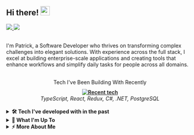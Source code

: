 ## Hi there! <img src="https://raw.githubusercontent.com/MartinHeinz/MartinHeinz/master/wave.gif" width="25px" height="25px">

<div align="left">
<a href="mailto:[YOUR_EMAIL]">
<img src="https://img.shields.io/badge/%20-Send%20me%20an%20email-black?color=14171A&labelColor=D44638&logo=maildotru&logoColor=ffffff" />
</a>
<a href="[YOUR_LINKEDIN_URL]">
<img src="https://img.shields.io/badge/-Connect%20on%20LinkedIn-0A66C2?style=flat&logo=linkedin&logoColor=white" />
</a>
</div>
<br>

I'm Patrick, a Software Developer who thrives on transforming complex challenges into elegant solutions. With experience across the full stack, I excel at building enterprise-scale applications and creating tools that enhance workflows and simplify daily tasks for people across all domains.

<br>

<div align="center">
Tech I've Been Building With Recently
 <div style="margin-top: 10px; font-weight:600;">
 
 <a href="https://skillicons.dev">
 <img src="https://skillicons.dev/icons?i=ts,react,redux,cs,dotnet,postgres&perline=9" alt="Recent tech" />
 </a>
 </div>
 <i>
 TypeScript, React, Redux, C#, .NET, PostgreSQL
 </i>
</div>
<br>




<details>
<summary><b>🛠️ Tech I've developed with in the past</b></summary>
<div align="center">

<div style="margin-top: 10px; font-weight:600;">
    <p>Languages and Frameworks</p>
    <a href="https://skillicons.dev">
    <img src="https://skillicons.dev/icons?i=typescript,react,cs,html,js,java,python,nodejs&perline=4
    " alt="Languages and Frameworks" />
    </a>
</div>
<i>
TypeScript, React, C#, HTML, JavaScript, Java, Python, Node.js
</i>

<br>

<div style="margin-top: 10px; font-weight:600;">
    <p>Databases</p>
    <a href="https://skillicons.dev">
    <img src="https://skillicons.dev/icons?i=mysql,postgres,mongodb,sqlserver&perline=3
    " alt="Databases" />
    </a>
</div>
<i>
MySQL, PostgreSQL, MongoDB, SQL Server
</i>

<br>

<div style="margin-top: 10px; font-weight:600;">
    <p>Tools and Technologies</p>
    <a href="https://skillicons.dev">
    <img src="https://skillicons.dev/icons?i=git,github,vscode,visualstudio,linux,apple,windows,aws,azure,heroku,androidstudio&perline=6
    " alt="Tools and Platforms" />
    </a>
</div>
<i>
Git, GitHub, VS Code, Visual Studio, Linux, macOS, Windows, AWS, Azure, Heroku, Android Studio
</i>

<br>
</div>
</details>




<details>
<summary><b>🚀 What I'm Up To </b></summary>
<br>
<ul>
<li>Developing enterprise-scale migration solutions with modern tech stacks</li>
<li>Building SharePoint solutions using TypeScript, React, and Fluent UI</li>
<li>Collaborating on enterprise applications that streamline business processes</li>
<li>Automating and enhancing G-Suite workflows with Google Apps Script</li>
<br>
</details>

<details>  
 <summary><b>⚡  More About Me</b></summary>
 <div>

📚 Background

- Software Engineering graduate from Western Governors University

- Currently deepening my knowledge of code quality, design patterns, and software best practices

- Passionate about creating organized, efficient solutions that make a real impact


💭 Philosophy

I believe in the power of technology to create positive change. Every line of code is an opportunity to make someone's work easier, their day brighter, or their goals more achievable.
</div>
</details>
